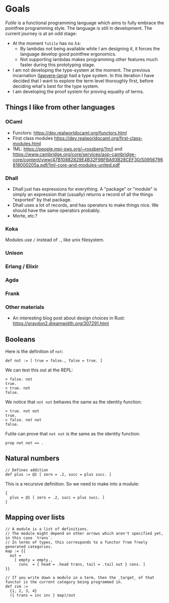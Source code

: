 # Goals

_Futile_ is a functional programming language which aims to fully embrace the
pointfree programming style. The language is still in development. The current journey is at an odd stage:
- At the moment `futile` has no λs:
  - By lambdas not being available while I am designing it, it forces the language develop good pointfree ergonomics.
  - Not supporting lambdas makes programming other features much faster during
    this prototyping stage.
- I am not developing the type-system at the moment. The previous incarnation ([lawvere-lang](https://github.com/jameshaydon/lawvere "GitHub")) had a type system. In this iteration I have decided that I want to explore the term level thoroughly first, before deciding what's best for the type system.
- I am developing the proof system for proving equality of terms.

## Things I like from other languages

### OCaml

- Functors: https://dev.realworldocaml.org/functors.html
- First class modules https://dev.realworldocaml.org/first-class-modules.html
- 1ML: https://people.mpi-sws.org/~rossberg/1m/l and https://www.cambridge.org/core/services/aop-cambridge-core/content/view/47B10882829E4B32F98FBA93B28CEF30/S0956796818000205a.pdf/1ml-core-and-modules-united.pdf

### Dhall

- Dhall just has expressions for everything. A "package" or "module" is simply an expression that (usually) returns a record of all the things "exported" by that package.
- Dhall uses a lot of records, and has operators to make things nice. We should have the same operators probably.
- Morte, etc.?

### Koka

Modules use `/` instead of `.`, like unix filesystem.

### Unison

### Erlang / Elixir

### Agda

### Frank

### Other materials

- An interesting blog post about design choices in Rust:
  https://graydon2.dreamwidth.org/307291.html

## Booleans

Here is the definition of `not`:
```futile
def not := [ true = false., false = true. ]
```

We can test this out at the REPL:
```
> false. not
true.
> true. not
false.
```

We notice that `not not` behaves the same as the identity function:
```
> true. not not
true.
> false. not not
false.
```

Futile can prove that `not not` is the same as the identity function:
```futile
prop not not == .
```

## Natural numbers

```futile
// Defines addition
def plus := @1 [ zero = .2, succ = plus succ. ]
```

This is a recursive definition. So we need to make into a module:
```futile
{
  plus = @1 [ zero = .2, succ = plus succ. ]
}
```

## Mapping over lists

```futile
// A module is a list of definitions.
// The module might depend on other arrows which aren't specified yet, in this case `trans`.
// In terms of types, this corresponds to a functor from freely generated categories.
map := {{
  out =
    [ empty = empty.,
      cons  = { head = .head trans, tail = .tail out } cons. ]
}}

// If you write down a module in a term, then the _target_ of that functor is the current category being programmed in.
def zim :=
  {1, 2, 3, 4}
  ({ trans = inc inc } map)/out
```



